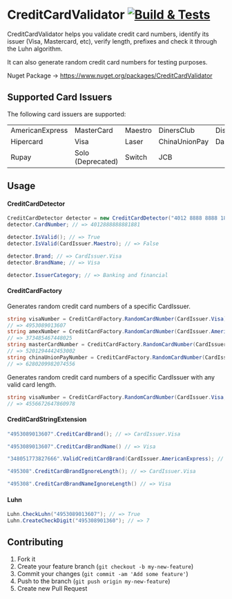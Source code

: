 # CreditCardValidator [![Build & Tests](https://github.com/gustavofrizzo/CreditCardValidator/actions/workflows/dotnet-build-and-tests.yml/badge.svg)](https://github.com/gustavofrizzo/CreditCardValidator/actions/workflows/dotnet-build-and-tests.yml)

CreditCardValidator helps you validate credit card numbers, identify its issuer (Visa, Mastercard, etc), verify length, prefixes and check it through the Luhn algorithm.

It can also generate random credit card numbers for testing purposes.

Nuget Package -> https://www.nuget.org/packages/CreditCardValidator

## Supported Card Issuers 

The following card issuers are supported:

<table>
<tr>
<td>AmericanExpress</td> <td>MasterCard</td> <td>Maestro</td> <td>DinersClub</td> <td>Discover</td> 
</tr>
<tr>
<td>Hipercard</td> <td>Visa</td>  <td>Laser</td> <td>ChinaUnionPay</td> <td>Dankort</td> 
</tr>
<tr>
<td>Rupay</td> <td>Solo (Deprecated)</td> <td>Switch</td> <td>JCB</td>
</tr>
</table>

## Usage

#### CreditCardDetector

```csharp
CreditCardDetector detector = new CreditCardDetector("4012 8888 8888 1881");
detector.CardNumber; // => 4012888888881881

detector.IsValid(); // => True
detector.IsValid(CardIssuer.Maestro); // => False

detector.Brand; // => CardIssuer.Visa
detector.BrandName; // => Visa

detector.IssuerCategory; // => Banking and financial
```

#### CreditCardFactory

Generates random credit card numbers of a specific CardIssuer.

```csharp
string visaNumber = CreditCardFactory.RandomCardNumber(CardIssuer.Visa);
// => 4953089013607
string amexNumber = CreditCardFactory.RandomCardNumber(CardIssuer.AmericanExpress);
// => 373485467448025
string masterCardNumber = CreditCardFactory.RandomCardNumber(CardIssuer.MasterCard);
// => 5201294442453002
string chinaUnionPayNumber = CreditCardFactory.RandomCardNumber(CardIssuer.ChinaUnionPay);
// => 6280209982074556
```

Generates random credit card numbers of a specific CardIssuer with any valid card length.

```csharp
string visaNumber = CreditCardFactory.RandomCardNumber(CardIssuer.Visa, 16);
// => 4556672647860978
```

#### CreditCardStringExtension

```csharp
"4953089013607".CreditCardBrand(); // => CardIssuer.Visa

"4953089013607".CreditCardBrandName() // => Visa

"348051773827666".ValidCreditCardBrand(CardIssuer.AmericanExpress); // => True

"495308".CreditCardBrandIgnoreLength(); // => CardIssuer.Visa

"495308".CreditCardBrandNameIgnoreLength() // => Visa
```
#### Luhn

```csharp
Luhn.CheckLuhn("4953089013607"); // => True
Luhn.CreateCheckDigit("495308901360"); // => 7
```

## Contributing

1. Fork it
2. Create your feature branch (`git checkout -b my-new-feature`)
3. Commit your changes (`git commit -am 'Add some feature'`)
4. Push to the branch (`git push origin my-new-feature`)
5. Create new Pull Request
